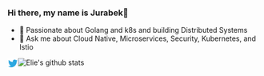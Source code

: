 ### Hi there, my name is Jurabek👋

- 🌱 Passionate about Golang and k8s and building Distributed Systems
- 💬 Ask me about Cloud Native, Microservices, Security, Kubernetes, and Istio

<a href="https://twitter.com/azjurabek">
  <img align="left" alt="Jurabek | Twitter" width="21px" src="https://raw.githubusercontent.com/Jurabek/jurabek/master/twitter.svg" />
</a>


![Elie's github stats](https://github-readme-stats.vercel.app/api?username=eliecharra&show_icons=true&count_private=true&hide_border=true)

